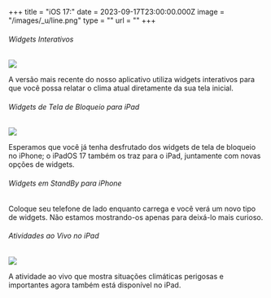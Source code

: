 +++
title = "iOS 17:"
date = 2023-09-17T23:00:00.000Z
image = "/images/_u/line.png"
type = ""
url = ""
+++

###### Widgets Interativos

![](/images/_u/i_w2.jpeg)

A versão mais recente do nosso aplicativo utiliza widgets interativos para que você possa relatar o clima atual diretamente da sua tela inicial.

###### Widgets de Tela de Bloqueio para iPad

![](/images/_u/ipad_rect2.jpg)

Esperamos que você já tenha desfrutado dos widgets de tela de bloqueio no iPhone; o iPadOS 17 também os traz para o iPad, juntamente com novas opções de widgets.

###### Widgets em StandBy para iPhone

Coloque seu telefone de lado enquanto carrega e você verá um novo tipo de widgets.
Não estamos mostrando-os apenas para deixá-lo mais curioso.

###### Atividades ao Vivo no iPad

![](/images/_u/la.jpg)

A atividade ao vivo que mostra situações climáticas perigosas e importantes agora também está disponível no iPad.
